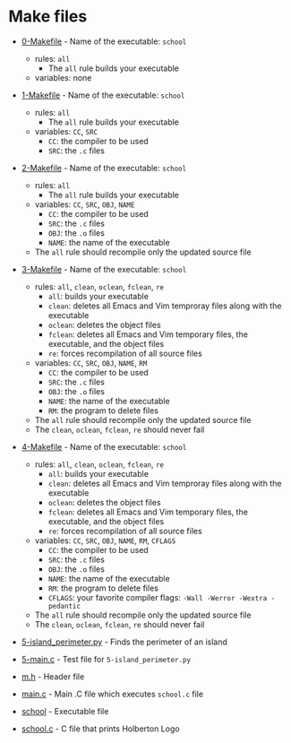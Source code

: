 # Make files

- [0-Makefile](https://github.com/KristiSeraj/holbertonschool-low_level_programming/blob/main/0x1C-makefiles/0-Makefile) - Name of the executable: `school`
  - rules: `all`
    - The `all` rule builds your executable
  - variables: none 

- [1-Makefile](https://github.com/KristiSeraj/holbertonschool-low_level_programming/blob/main/0x1C-makefiles/1-Makefile) - Name of the executable: `school`
  - rules: `all`
    - The `all` rule builds your executable
  - variables: `CC`, `SRC`
    - `CC`: the compiler to be used
    - `SRC`: the `.c` files

- [2-Makefile](https://github.com/KristiSeraj/holbertonschool-low_level_programming/blob/main/0x1C-makefiles/2-Makefile) - Name of the executable: `school`
  - rules: `all`
    - The `all` rule builds your executable
  - variables: `CC`, `SRC`, `OBJ`, `NAME`
    - `CC`: the compiler to be used
    - `SRC`: the `.c` files
    - `OBJ`: the `.o` files
    - `NAME`: the name of the executable
  - The `all` rule should recompile only the updated source file

- [3-Makefile](https://github.com/KristiSeraj/holbertonschool-low_level_programming/blob/main/0x1C-makefiles/3-Makefile) - Name of the executable: `school`
  - rules: `all`, `clean`, `oclean`, `fclean`, `re`
    - `all`: builds your executable
    - `clean`: deletes all Emacs and Vim temproray files along with the executable
    - `oclean`: deletes the object files
    - `fclean`: deletes all Emacs and Vim temporary files, the executable, and the object files
    - `re`: forces recompilation of all source files
  - variables: `CC`, `SRC`, `OBJ`, `NAME`, `RM`
    - `CC`: the compiler to be used
    - `SRC`: the `.c` files
    - `OBJ`: the `.o` files
    - `NAME`: the name of the executable
    - `RM`: the program to delete files
  - The `all` rule should recompile only the updated source file
  - The `clean`, `oclean`, `fclean`, `re` should never fail

- [4-Makefile](https://github.com/KristiSeraj/holbertonschool-low_level_programming/blob/main/0x1C-makefiles/4-Makefile) - Name of the executable: `school`
  - rules: `all`, `clean`, `oclean`, `fclean`, `re`
    - `all`: builds your executable
    - `clean`: deletes all Emacs and Vim temproray files along with the executable
    - `oclean`: deletes the object files
    - `fclean`: deletes all Emacs and Vim temporary files, the executable, and the object files
    - `re`: forces recompilation of all source files
  - variables: `CC`, `SRC`, `OBJ`, `NAME`, `RM`, `CFLAGS`
    - `CC`: the compiler to be used
    - `SRC`: the `.c` files
    - `OBJ`: the `.o` files
    - `NAME`: the name of the executable
    - `RM`: the program to delete files
    - `CFLAGS`: your favorite compiler flags: `-Wall -Werror -Wextra -pedantic`
  - The `all` rule should recompile only the updated source file
  - The `clean`, `oclean`, `fclean`, `re` should never fail

- [5-island_perimeter.py](https://github.com/KristiSeraj/holbertonschool-low_level_programming/blob/main/0x1C-makefiles/5-island_perimeter.py) - Finds the perimeter of an island

- [5-main.c](https://github.com/KristiSeraj/holbertonschool-low_level_programming/blob/main/0x1C-makefiles/5-main.py) - Test file for `5-island_perimeter.py`

- [m.h](https://github.com/KristiSeraj/holbertonschool-low_level_programming/blob/main/0x1C-makefiles/m.h) - Header file

- [main.c](https://github.com/KristiSeraj/holbertonschool-low_level_programming/blob/main/0x1C-makefiles/main.c) - Main .C file which executes `school.c` file

- [school](https://github.com/KristiSeraj/holbertonschool-low_level_programming/blob/main/0x1C-makefiles/school) - Executable file

- [school.c](https://github.com/KristiSeraj/holbertonschool-low_level_programming/blob/main/0x1C-makefiles/school.c) - C file that prints Holberton Logo
